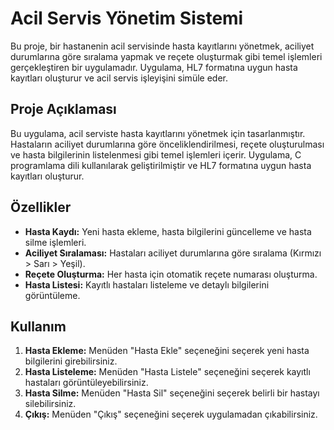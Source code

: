 # Acil Servis Yönetim Sistemi

Bu proje, bir hastanenin acil servisinde hasta kayıtlarını yönetmek, aciliyet durumlarına göre sıralama yapmak ve reçete oluşturmak gibi temel işlemleri gerçekleştiren bir uygulamadır. Uygulama, HL7 formatına uygun hasta kayıtları oluşturur ve acil servis işleyişini simüle eder.

## Proje Açıklaması

Bu uygulama, acil serviste hasta kayıtlarını yönetmek için tasarlanmıştır. Hastaların aciliyet durumlarına göre önceliklendirilmesi, reçete oluşturulması ve hasta bilgilerinin listelenmesi gibi temel işlemleri içerir. Uygulama, C programlama dili kullanılarak geliştirilmiştir ve HL7 formatına uygun hasta kayıtları oluşturur.

## Özellikler

- **Hasta Kaydı:** Yeni hasta ekleme, hasta bilgilerini güncelleme ve hasta silme işlemleri.
- **Aciliyet Sıralaması:** Hastaları aciliyet durumlarına göre sıralama (Kırmızı > Sarı > Yeşil).
- **Reçete Oluşturma:** Her hasta için otomatik reçete numarası oluşturma.
- **Hasta Listesi:** Kayıtlı hastaları listeleme ve detaylı bilgilerini görüntüleme.

## Kullanım

1. **Hasta Ekleme:** Menüden "Hasta Ekle" seçeneğini seçerek yeni hasta bilgilerini girebilirsiniz.
2. **Hasta Listeleme:** Menüden "Hasta Listele" seçeneğini seçerek kayıtlı hastaları görüntüleyebilirsiniz.
3. **Hasta Silme:** Menüden "Hasta Sil" seçeneğini seçerek belirli bir hastayı silebilirsiniz.
4. **Çıkış:** Menüden "Çıkış" seçeneğini seçerek uygulamadan çıkabilirsiniz.
